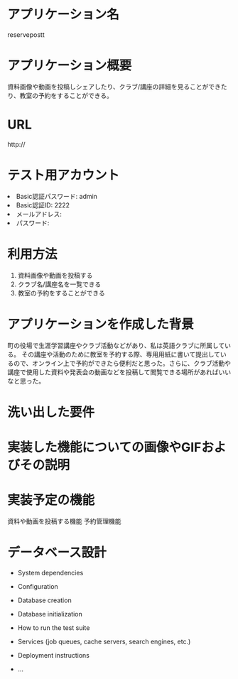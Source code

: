 # アプリケーション名
reservepostt

# アプリケーション概要
資料画像や動画を投稿しシェアしたり、クラブ/講座の詳細を見ることができたり、教室の予約をすることができる。

# URL
http://

# テスト用アカウント
<li>Basic認証パスワード: admin</li>
<li>Basic認証ID: 2222</li>
<li>メールアドレス: </li>
<li>パスワード: </li>

# 利用方法
1. 資料画像や動画を投稿する
2. クラブ名/講座名を一覧できる
3. 教室の予約をすることができる

# アプリケーションを作成した背景
町の役場で生涯学習講座やクラブ活動などがあり、私は英語クラブに所属している。
その講座や活動のために教室を予約する際、専用用紙に書いて提出しているので、オンライン上で予約ができたら便利だと思った。さらに、クラブ活動や講座で使用した資料や発表会の動画などを投稿して閲覧できる場所があればいいなと思った。

# 洗い出した要件


# 実装した機能についての画像やGIFおよびその説明


# 実装予定の機能
資料や動画を投稿する機能
予約管理機能

# データベース設計



* System dependencies

* Configuration

* Database creation

* Database initialization

* How to run the test suite

* Services (job queues, cache servers, search engines, etc.)

* Deployment instructions

* ...
